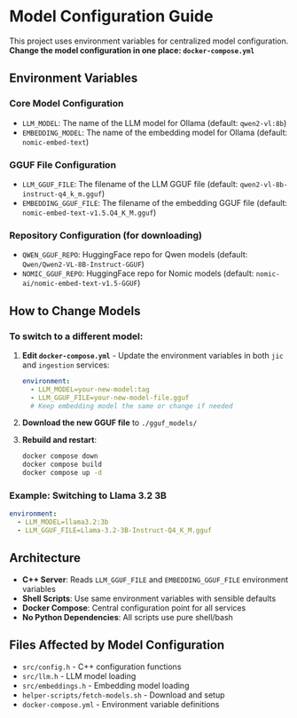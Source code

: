 # Model Configuration Guide

This project uses environment variables for centralized model configuration. 
**Change the model configuration in one place: `docker-compose.yml`**

## Environment Variables

### Core Model Configuration
- `LLM_MODEL`: The name of the LLM model for Ollama (default: `qwen2-vl:8b`)
- `EMBEDDING_MODEL`: The name of the embedding model for Ollama (default: `nomic-embed-text`)

### GGUF File Configuration
- `LLM_GGUF_FILE`: The filename of the LLM GGUF file (default: `qwen2-vl-8b-instruct-q4_k_m.gguf`)
- `EMBEDDING_GGUF_FILE`: The filename of the embedding GGUF file (default: `nomic-embed-text-v1.5.Q4_K_M.gguf`)

### Repository Configuration (for downloading)
- `QWEN_GGUF_REPO`: HuggingFace repo for Qwen models (default: `Qwen/Qwen2-VL-8B-Instruct-GGUF`)
- `NOMIC_GGUF_REPO`: HuggingFace repo for Nomic models (default: `nomic-ai/nomic-embed-text-v1.5-GGUF`)

## How to Change Models

### To switch to a different model:

1. **Edit `docker-compose.yml`** - Update the environment variables in both `jic` and `ingestion` services:
   ```yaml
   environment:
     - LLM_MODEL=your-new-model:tag
     - LLM_GGUF_FILE=your-new-model-file.gguf
     # Keep embedding model the same or change if needed
   ```

2. **Download the new GGUF file** to `./gguf_models/`

3. **Rebuild and restart**:
   ```bash
   docker compose down
   docker compose build
   docker compose up -d
   ```

### Example: Switching to Llama 3.2 3B

```yaml
environment:
  - LLM_MODEL=llama3.2:3b
  - LLM_GGUF_FILE=Llama-3.2-3B-Instruct-Q4_K_M.gguf
```

## Architecture

- **C++ Server**: Reads `LLM_GGUF_FILE` and `EMBEDDING_GGUF_FILE` environment variables
- **Shell Scripts**: Use same environment variables with sensible defaults
- **Docker Compose**: Central configuration point for all services
- **No Python Dependencies**: All scripts use pure shell/bash

## Files Affected by Model Configuration

- `src/config.h` - C++ configuration functions
- `src/llm.h` - LLM model loading
- `src/embeddings.h` - Embedding model loading
- `helper-scripts/fetch-models.sh` - Download and setup
- `docker-compose.yml` - Environment variable definitions